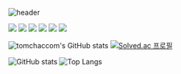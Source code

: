 

![header](https://capsule-render.vercel.app/api?type=waving&color=auto&height=300&section=header&text=tomchaccom&fontSize=90&animation=fadeIn&fontAlignY=38&desc=Welcome%20to%20my%20GitHub%20Profile!&descAlignY=51&descAlign=62)


<img src="https://img.shields.io/badge/java-%23007396.svg?&style=for-the-badge&logo=java&logoColor=white" /> <img src="https://img.shields.io/badge/python-%233776AB.svg?&style=for-the-badge&logo=python&logoColor=white" /> <img src="https://img.shields.io/badge/spring-%236DB33F.svg?&style=for-the-badge&logo=spring&logoColor=white" /> <img src="https://img.shields.io/badge/Spring Boot-%236DB33F.svg?&style=for-the-badge&logo=springboot&logoColor=white" /> <img src="https://img.shields.io/badge/LangChain-%231C3C3C.svg?&style=for-the-badge&logo=langchain&logoColor=white" /> <img src="https://img.shields.io/badge/LangGraph-%231C3C3C.svg?&style=for-the-badge&logo=langchain&logoColor=white" />


![tomchaccom's GitHub stats](https://github-readme-stats.vercel.app/api?username=tomchaccom&show_icons=true&theme=radical&show=reviews,prs_merged,prs_merged_percentage)
[![Solved.ac 프로필](http://mazassumnida.wtf/api/v2/generate_badge?boj=tomchaccom)](https://solved.ac/tomchaccom) 


![GitHub stats](https://github-readme-stats.vercel.app/api?username=tomchaccom&show_icons=true&theme=radical)
![Top Langs](https://github-readme-stats.vercel.app/api/top-langs/?username=tomchaccom&layout=compact&theme=radical)
